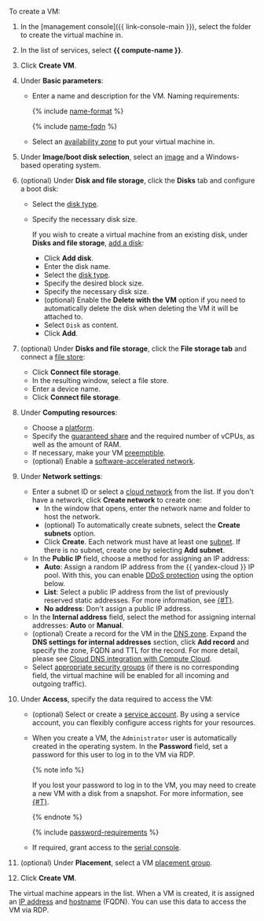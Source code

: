 To create a VM:
1. In the [management console]({{ link-console-main }}), select the folder to create the virtual machine in.
1. In the list of services, select **{{ compute-name }}**.
1. Click **Create VM**.
1. Under **Basic parameters**:
   * Enter a name and description for the VM. Naming requirements:

      {% include [name-format](../../_includes/name-format.md) %}

      {% include [name-fqdn](../../_includes/compute/name-fqdn.md) %}

   * Select an [availability zone](../../overview/concepts/geo-scope.md) to put your virtual machine in.

1. Under **Image/boot disk selection**, select an [image](../operations/images-with-pre-installed-software/get-list.md) and a Windows-based operating system.

1. (optional) Under **Disk and file storage**, click the **Disks** tab and configure a boot disk:
   * Select the [disk type](../concepts/disk.md#disks_types).
   * Specify the necessary disk size.

      If you wish to create a virtual machine from an existing disk, under **Disks and file storage**, [add a disk](../operations/vm-create/create-from-disks.md):
      * Click **Add disk**.
      * Enter the disk name.
      * Select the [disk type](../concepts/disk.md#disks_types).
      * Specify the desired block size.
      * Specify the necessary disk size.
      * (optional) Enable the **Delete with the VM** option if you need to automatically delete the disk when deleting the VM it will be attached to.
      * Select `Disk` as content.
      * Click **Add**.

1. (optional) Under **Disks and file storage**, click the **File storage tab** and connect a [file store](../concepts/filesystem.md):
   * Click **Connect file storage**.
   * In the resulting window, select a file store.
   * Enter a device name.
   * Click **Connect file storage**.

1. Under **Computing resources**:
   * Choose a [platform](../concepts/vm-platforms.md).
   * Specify the [guaranteed share](../../compute/concepts/performance-levels.md) and the required number of vCPUs, as well as the amount of RAM.
   * If necessary, make your VM [preemptible](../concepts/preemptible-vm.md).
   * (optional) Enable a [software-accelerated network](../concepts/software-accelerated-network.md).

1. Under **Network settings**:
   * Enter a subnet ID or select a [cloud network](../../vpc/concepts/network.md#network) from the list.
      If you don't have a network, click **Create network** to create one:
      * In the window that opens, enter the network name and folder to host the network.
      * (optional) To automatically create subnets, select the **Create subnets** option.
      * Click **Create**.
         Each network must have at least one [subnet](../../vpc/concepts/network.md#subnet). If there is no subnet, create one by selecting **Add subnet**.
   * In the **Public IP** field, choose a method for assigning an IP address:
      * **Auto**: Assign a random IP address from the {{ yandex-cloud }} IP pool. With this, you can enable [DDoS protection](../../vpc/ddos-protection/index.md) using the option below.
      * **List**: Select a public IP address from the list of previously reserved static addresses. For more information, see [{#T}](../../vpc/operations/set-static-ip.md).
      * **No address**: Don't assign a public IP address.
   * In the **Internal address** field, select the method for assigning internal addresses: **Auto** or **Manual**.
   * (optional) Create a record for the VM in the [DNS zone](../../dns/concepts/dns-zone.md). Expand the **DNS settings for internal addresses** section, click **Add record** and specify the zone, FQDN and TTL for the record. For more detail, please see [Cloud DNS integration with Compute Cloud](../../dns/concepts/compute-integration.md).
   * Select [appropriate security groups](../../vpc/concepts/security-groups.md) (if there is no corresponding field, the virtual machine will be enabled for all incoming and outgoing traffic).

1. Under **Access**, specify the data required to access the VM:
   * (optional) Select or create a [service account](../../iam/concepts/users/service-accounts.md). By using a service account, you can flexibly configure access rights for your resources.
   * When you create a VM, the `Administrator` user is automatically created in the operating system. In the **Password** field, set a password for this user to log in to the VM via RDP.

      {% note info %}

      If you lost your password to log in to the VM, you may need to create a new VM with a disk from a snapshot. For more information, see [{#T}](../operations/vm-connect/recovery-access.md).

      {% endnote %}

      {% include [password-requirements](../../_includes/compute/password-requirements.md) %}

   * If required, grant access to the [serial console](../operations/serial-console/index.md).

1. (optional) Under **Placement**, select a VM [placement group](../concepts/placement-groups.md).
1. Click **Create VM**.

The virtual machine appears in the list. When a VM is created, it is assigned an [IP address](../../vpc/concepts/address.md) and [hostname](../../vpc/concepts/address.md#fqdn) (FQDN). You can use this data to access the VM via RDP.

